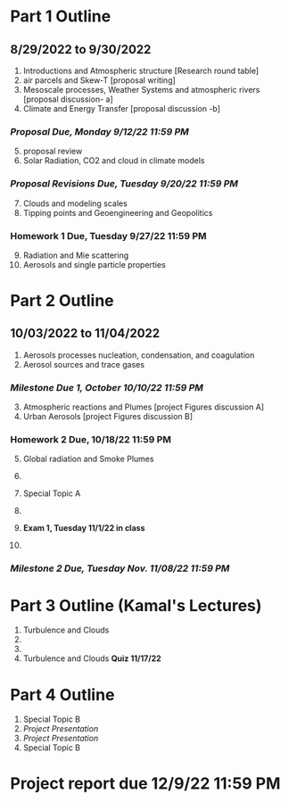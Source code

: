 # Part 1 Outline
## 8/29/2022 to 9/30/2022

1. Introductions and Atmospheric structure [Research round table]
2. air parcels and Skew-T [proposal writing]
3. Mesoscale processes, Weather Systems and atmospheric rivers [proposal discussion- a]
4. Climate and Energy Transfer [proposal discussion -b]
### *Proposal Due, Monday 9/12/22 11:59 PM*
5. proposal review
6. Solar Radiation, CO2 and cloud in climate models
### *Proposal Revisions Due, Tuesday 9/20/22 11:59 PM*
7. Clouds and modeling scales
8. Tipping points and Geoengineering and Geopolitics 
### Homework 1 Due, Tuesday 9/27/22 11:59 PM
9. Radiation and Mie scattering
10. Aerosols and single particle properties

# Part 2 Outline
## 10/03/2022 to 11/04/2022
1. Aerosols processes nucleation, condensation, and coagulation
2. Aerosol sources and trace gases
### *Milestone Due 1, October 10/10/22 11:59 PM*
3. Atmospheric reactions and Plumes [project Figures discussion A]
4. Urban Aerosols [project Figures discussion B]
### Homework 2 Due, 10/18/22 11:59 PM
5. Global radiation and Smoke Plumes
6. 
7. Special Topic A
8. 

9. **Exam 1, Tuesday 11/1/22 in class**
10. 

### *Milestone 2 Due, Tuesday Nov. 11/08/22 11:59 PM*

# Part 3 Outline (Kamal's Lectures)
1. Turbulence and Clouds 
2.
3.
4. Turbulence and Clouds **Quiz 11/17/22**

# Part 4 Outline

1. Special Topic B
2. *Project Presentation*
3. *Project Presentation*
4. Special Topic B

# Project report due 12/9/22 11:59 PM
